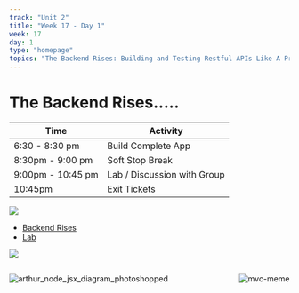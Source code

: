 ```yaml
---
track: "Unit 2"
title: "Week 17 - Day 1"
week: 17
day: 1
type: "homepage"
topics: "The Backend Rises: Building and Testing Restful APIs Like A Professional Engineer"
---
```


# The Backend Rises.....
| Time  | Activity |
| ----- | ------ |
| 6:30 - 8:30 pm | Build Complete App |
| 8:30pm - 9:00 pm | Soft Stop Break |
| 9:00pm - 10:45 pm | Lab / Discussion with Group |
| 10:45pm | Exit Tickets |

![](https://i.redd.it/ygd28n17lp751.png)

- [Backend Rises](/unit2/week-17/day-1/slides)
- [Lab](/unit2/week-17/day-1/lab)

![](https://miro.medium.com/v2/resize:fit:878/format:webp/1*vePubKIIK_96qGEgKo5G4Q.jpeg)

<center>

<div style="display: flex; justify-content: space-between;">

![arthur_node_jsx_diagram_photoshopped](https://media.git.generalassemb.ly/user/15881/files/c2cf4100-2e61-11eb-913c-d8b656fd9709)

![mvc-meme](https://media.git.generalassemb.ly/user/15881/files/24990200-9460-11ea-8f91-a81163b612d5)

</div>
</center>